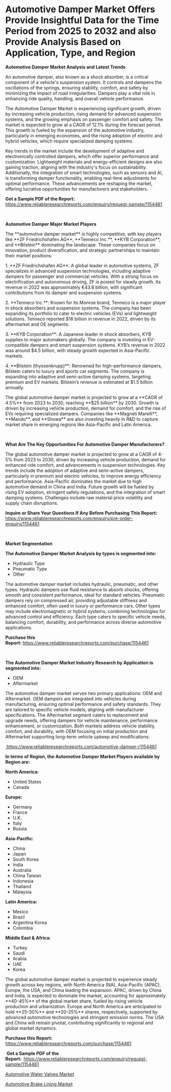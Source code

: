 <p><h1>Automotive Damper Market Offers Provide Insightful Data for the Time Period from 2025 to 2032 and also Provide Analysis Based on Application, Type, and Region</h1></p><p><strong>Automotive Damper Market Analysis and Latest Trends</strong></p>
<p><p>An automotive damper, also known as a shock absorber, is a critical component of a vehicle's suspension system. It controls and dampens the oscillations of the springs, ensuring stability, comfort, and safety by minimizing the impact of road irregularities. Dampers play a vital role in enhancing ride quality, handling, and overall vehicle performance.</p><p>The Automotive Damper Market is experiencing significant growth, driven by increasing vehicle production, rising demand for advanced suspension systems, and the growing emphasis on passenger comfort and safety. The market is expected to grow at a CAGR of 12.1% during the forecast period. This growth is fueled by the expansion of the automotive industry, particularly in emerging economies, and the rising adoption of electric and hybrid vehicles, which require specialized damping systems.</p><p>Key trends in the market include the development of adaptive and electronically controlled dampers, which offer superior performance and customization. Lightweight materials and energy-efficient designs are also gaining traction, aligning with the industry's focus on sustainability. Additionally, the integration of smart technologies, such as sensors and AI, is transforming damper functionality, enabling real-time adjustments for optimal performance. These advancements are reshaping the market, offering lucrative opportunities for manufacturers and stakeholders.</p></p>
<p><strong>Get a Sample PDF of the Report:&nbsp;</strong> <a href="https://www.reliableresearchreports.com/enquiry/request-sample/1154461?utm_campaign=41&utm_medium=2&utm_source=Github&utm_content=ia&utm_term=24012025&utm_id=automotive-damper">https://www.reliableresearchreports.com/enquiry/request-sample/1154461</a></p>
<p>&nbsp;</p>
<p><strong>Automotive Damper Major Market Players</strong></p>
<p><p>The **automotive damper market** is highly competitive, with key players like **ZF Friedrichshafen AG**, **Tenneco Inc.**, **KYB Corporation**, and **Bilstein** dominating the landscape. These companies focus on innovation, product diversification, and strategic partnerships to maintain their market positions.</p><p>1. **ZF Friedrichshafen AG**: A global leader in automotive systems, ZF specializes in advanced suspension technologies, including adaptive dampers for passenger and commercial vehicles. With a strong focus on electrification and autonomous driving, ZF is poised for steady growth. Its revenue in 2022 was approximately €43.8 billion, with significant contributions from its damper and suspension systems.</p><p>2. **Tenneco Inc.**: Known for its Monroe brand, Tenneco is a major player in shock absorbers and suspension systems. The company has been expanding its portfolio to cater to electric vehicles (EVs) and lightweight solutions. Tenneco reported $18 billion in revenue in 2022, driven by its aftermarket and OE segments.</p><p>3. **KYB Corporation**: A Japanese leader in shock absorbers, KYB supplies to major automakers globally. The company is investing in EV-compatible dampers and smart suspension systems. KYB’s revenue in 2022 was around $4.5 billion, with steady growth expected in Asia-Pacific markets.</p><p>4. **Bilstein (thyssenkrupp)**: Renowned for high-performance dampers, Bilstein caters to luxury and sports car segments. The company is expanding into adaptive and semi-active damping systems, targeting premium and EV markets. Bilstein’s revenue is estimated at $1.5 billion annually.</p><p>The global automotive damper market is projected to grow at a **CAGR of 4.5%** from 2023 to 2030, reaching **$25 billion** by 2030. Growth is driven by increasing vehicle production, demand for comfort, and the rise of EVs requiring specialized dampers. Companies like **Magneti Marelli**, **Mando**, and **Showa** are also investing heavily in R&D to capture market share in emerging regions like Asia-Pacific and Latin America.</p></p>
<p>&nbsp;</p>
<p><strong>What Are The Key Opportunities For Automotive Damper Manufacturers?</strong></p>
<p><p>The global automotive damper market is projected to grow at a CAGR of 4-5% from 2023 to 2030, driven by increasing vehicle production, demand for enhanced ride comfort, and advancements in suspension technologies. Key trends include the adoption of adaptive and semi-active dampers, particularly in premium and electric vehicles, to improve energy efficiency and performance. Asia-Pacific dominates the market due to high automotive demand in China and India. Future growth will be fueled by rising EV adoption, stringent safety regulations, and the integration of smart damping systems. Challenges include raw material price volatility and supply chain disruptions.</p></p>
<p><strong>Inquire or Share Your Questions If Any Before Purchasing This Report:</strong> <a href="https://www.reliableresearchreports.com/enquiry/pre-order-enquiry/1154461?utm_campaign=41&utm_medium=2&utm_source=Github&utm_content=ia&utm_term=24012025&utm_id=automotive-damper">https://www.reliableresearchreports.com/enquiry/pre-order-enquiry/1154461</a></p>
<p>&nbsp;</p>
<p><strong>Market Segmentation</strong></p>
<p><strong>The Automotive Damper Market Analysis by types is segmented into:</strong></p>
<p><ul><li>Hydraulic Type</li><li>Pneumatic Type</li><li>Other</li></ul></p>
<p><p>The automotive damper market includes hydraulic, pneumatic, and other types. Hydraulic dampers use fluid resistance to absorb shocks, offering smooth and consistent performance, ideal for standard vehicles. Pneumatic dampers rely on compressed air, providing adjustable stiffness and enhanced comfort, often used in luxury or performance cars. Other types may include electromagnetic or hybrid systems, combining technologies for advanced control and efficiency. Each type caters to specific vehicle needs, balancing comfort, durability, and performance across diverse automotive applications.</p></p>
<p><strong>Purchase this Report:&nbsp;</strong><a href="https://www.reliableresearchreports.com/purchase/1154461?utm_campaign=41&utm_medium=2&utm_source=Github&utm_content=ia&utm_term=24012025&utm_id=automotive-damper">https://www.reliableresearchreports.com/purchase/1154461</a></p>
<p>&nbsp;</p>
<p><strong>The Automotive Damper Market Industry Research by Application is segmented into:</strong></p>
<p><ul><li>OEM</li><li>Aftermarket</li></ul></p>
<p><p>The automotive damper market serves two primary applications: OEM and Aftermarket. OEM dampers are integrated into vehicles during manufacturing, ensuring optimal performance and safety standards. They are tailored to specific vehicle models, aligning with manufacturer specifications. The Aftermarket segment caters to replacement and upgrade needs, offering dampers for vehicle maintenance, performance enhancement, or customization. Both markets address vehicle stability, comfort, and durability, with OEM focusing on initial production and Aftermarket supporting long-term vehicle upkeep and modifications.</p></p>
<p><a href="https://www.reliableresearchreports.com/automotive-damper-r1154461?utm_campaign=41&utm_medium=2&utm_source=Github&utm_content=ia&utm_term=24012025&utm_id=automotive-damper">&nbsp;https://www.reliableresearchreports.com/automotive-damper-r1154461</a></p>
<p><strong>In terms of Region, the Automotive Damper Market Players available by Region are:</strong></p>
<p>
    <p> <strong> North America: </strong>
        <ul>
            <li>United States</li>
            <li>Canada</li>
        </ul>
        </p> 
    <p> <strong> Europe: </strong>
        <ul>
            <li>Germany</li>
            <li>France</li>
            <li>U.K.</li>
            <li>Italy</li>
            <li>Russia</li>
        </ul>
        </p> 
    <p> <strong> Asia-Pacific: </strong>
        <ul>
            <li>China</li>
            <li>Japan</li>
            <li>South Korea</li>
            <li>India</li>
            <li>Australia</li>
            <li>China Taiwan</li>
            <li>Indonesia</li>
            <li>Thailand</li>
            <li>Malaysia</li>
        </ul>
        </p> 
    <p> <strong> Latin America: </strong>
        <ul>
            <li>Mexico</li>
            <li>Brazil</li>
            <li>Argentina Korea</li>
            <li>Colombia</li>
        </ul>
        </p> 
    <p> <strong> Middle East & Africa: </strong>
        <ul>
            <li>Turkey</li>
            <li>Saudi</li>
            <li>Arabia</li>
            <li>UAE</li>
            <li>Korea</li>
        </ul>
    </p>
    </p>
<p><p>The global automotive damper market is projected to experience steady growth across key regions, with North America (NA), Asia-Pacific (APAC), Europe, the USA, and China leading the expansion. APAC, driven by China and India, is expected to dominate the market, accounting for approximately **40-45%** of the global market share, fueled by rising vehicle production and urbanization. Europe and North America are anticipated to hold **25-30%** and **20-25%** shares, respectively, supported by advanced automotive technologies and stringent emission norms. The USA and China will remain pivotal, contributing significantly to regional and global market dynamics.</p></p>
<p><strong>Purchase this Report: </strong><a href="https://www.reliableresearchreports.com/purchase/1154461?utm_campaign=41&utm_medium=2&utm_source=Github&utm_content=ia&utm_term=24012025&utm_id=automotive-damper">https://www.reliableresearchreports.com/purchase/1154461</a></p>
<p>&nbsp;<strong>Get a Sample PDF of the Report:&nbsp;&nbsp;</strong><a href="https://www.reliableresearchreports.com/enquiry/request-sample/1154461?utm_campaign=41&utm_medium=2&utm_source=Github&utm_content=ia&utm_term=24012025&utm_id=automotive-damper">https://www.reliableresearchreports.com/enquiry/request-sample/1154461</a></p>
<p><strong></strong></p>
<p><p><a href="https://github.com/musickyung75/Market-Research-Report-List-1/blob/main/automotive-water-valves-market.md?utm_campaign=41&utm_medium=2&utm_source=Github&utm_content=ia&utm_term=24012025&utm_id=automotive-damper">Automotive Water Valves Market</a></p><p><a href="https://github.com/nicoletavirag/Market-Research-Report-List-5/blob/main/automotive-brake-lining-market.md?utm_campaign=41&utm_medium=2&utm_source=Github&utm_content=ia&utm_term=24012025&utm_id=automotive-damper">Automotive Brake Lining Market</a></p></p>